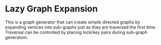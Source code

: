 # Lazy Graph Expansion

This is a graph generator that can create simple directed graphs by expanding vertices into sub-graphs just as they are traversed the first time.
Traversal can be controlled by placing lock/key pairs during sub-graph generation.